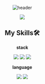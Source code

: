<div align="center"> 
  
  ![header](https://capsule-render.vercel.app/api?type=waving&color=00FFFF&height=250&section=header&text=KimTaeO's%20Github&fontSize=80)

  <img src="https://github-readme-stats.vercel.app/api?username=KimTaeO&show_icons=true">
  
## My Skills🛠️

**stack**

  <img src="https://img.shields.io/badge/Spring-6DB33F?style=for-the-badge&logo=Spring&logoColor=white"/>
  <img src="https://img.shields.io/badge/Spring Security-6DB33F?style=for-the-badge&logo=Spring Security&logoColor=white"/>
  <img src="https://img.shields.io/badge/amazons3-569A31?style=for-the-badge&logo=amazons3&logoColor=white"/>

**language**

  <img src="https://img.shields.io/badge/Kotlin-7F52FF?style=for-the-badge&logo=Kotlin&logoColor=white"/>
  <img src="https://img.shields.io/badge/Java-000000?style=for-the-badge&logo=OpenJDK&logoColor=white"/>
  </div>
